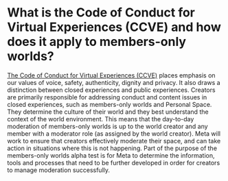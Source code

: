 # What is the Code of Conduct for Virtual Experiences (CCVE) and how does it apply to members-only worlds?

[The Code of Conduct for Virtual Experiences (CCVE)](https://www.meta.com/legal/quest/code-of-conduct-for-virtual-experiences/) places emphasis on our values of voice, safety, authenticity, dignity and privacy. It also draws a distinction between closed experiences and public experiences. Creators are primarily responsible for addressing conduct and content issues in closed experiences, such as members-only worlds and Personal Space. They determine the culture of their world and they best understand the context of the world environment. This means that the day-to-day moderation of members-only worlds is up to the world creator and any member with a moderator role (as assigned by the world creator). Meta will work to ensure that creators effectively moderate their space, and can take action in situations where this is not happening. Part of the purpose of the members-only worlds alpha test is for Meta to determine the information, tools and processes that need to be further developed in order for creators to manage moderation successfully.
